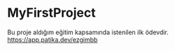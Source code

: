 # MyFirstProject
Bu proje aldığım eğitim kapsamında istenilen ilk ödevdir.
https://app.patika.dev/ezgimbb
